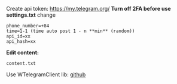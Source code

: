 Create api token: https://my.telegram.org/
**Turn off 2FA before use**
**settings.txt** change

    phone_number=+84
    time=1-1 (time auto post 1 - n **min** (random))
    api_id=xx
    api_hash=xx

**Edit content:**

    content.txt

Use WTelegramClient lib: [github](https://github.com/wiz0u/WTelegramClient)
